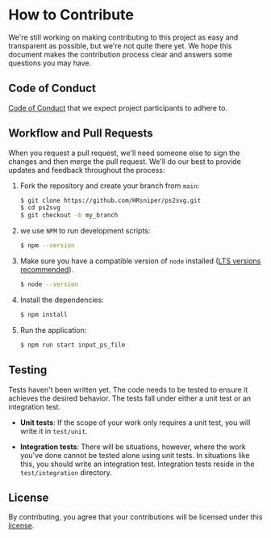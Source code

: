 # How to Contribute

We're still working on making contributing to this project as easy and transparent as possible, but we're not quite there yet. We hope this document makes the contribution process clear and answers some questions you may have.

## Code of Conduct

[Code of Conduct](./CODE_OF_CONDUCT.md) that we expect project participants to adhere to.

## Workflow and Pull Requests

When you request a pull request, we'll need someone else to sign the changes and then merge the pull request. We'll do our best to provide updates and feedback throughout the process:

1. Fork the repository and create your branch from `main`:

   ```sh
   $ git clone https://github.com/HRsniper/ps2svg.git
   $ cd ps2svg
   $ git checkout -b my_branch
   ```

2. we use `NPM` to run development scripts:

   ```sh
   $ npm --version
   ```

3. Make sure you have a compatible version of `node` installed ([LTS versions recommended](https://nodejs.org/en/)).

   ```sh
   $ node --version
   ```

4. Install the dependencies:

   ```sh
   $ npm install
   ```

5. Run the application:

   ```sh
   $ npm run start input_ps_file
   ```

## Testing

Tests haven't been written yet. The code needs to be tested to ensure it achieves the desired behavior. The tests fall under either a unit test or an integration test.

- **Unit tests**: If the scope of your work only requires a unit test, you will write it in `test/unit`.

- **Integration tests**: There will be situations, however, where the work you've done cannot be tested alone using unit tests. In situations like this, you should write an integration test. Integration tests reside in the `test/integration` directory.

## License

By contributing, you agree that your contributions will be licensed under this [license](./LICENSE).
